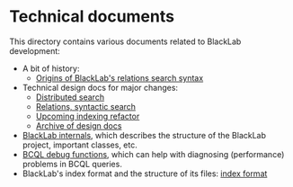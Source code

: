 # Technical documents

This directory contains various documents related to BlackLab development:

- A bit of history:
  - [Origins of BlackLab's relations search syntax](./design/design-relations-queries.md)
- Technical design docs for major changes:
  - [Distributed search](./design/plan-distributed.md)
  - [Relations, syntactic search](design/archive/plan-relations.md)
  - [Upcoming indexing refactor](./design/plan-indexing.md)
  - [Archive of design docs](./design/archive/)
- [BlackLab internals](./blacklab-internals.md), which describes the structure of the BlackLab project, important classes, etc.
- [BCQL debug functions](./bcql-debug-funcs.md), which can help with diagnosing (performance) problems in BCQL queries.
- BlackLab's index format and the structure of its files: [index format](./index-formats/integrated.md) 
